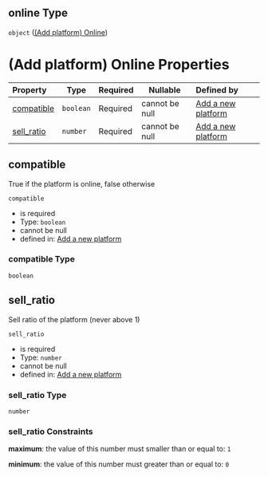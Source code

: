 ## online Type

`object` ([(Add platform) Online](add-platform-properties-add-platform-online.md))

# (Add platform) Online Properties

| Property                  | Type      | Required | Nullable       | Defined by                                                                                                                                                                                   |
| :------------------------ | --------- | -------- | -------------- | :------------------------------------------------------------------------------------------------------------------------------------------------------------------------------------------- |
| [compatible](#compatible) | `boolean` | Required | cannot be null | [Add a new platform](add-platform-properties-add-platform-online-properties-compatible.md "http&#x3A;//www.city-game-studio.com/add.platform.json#/properties/online/properties/compatible") |
| [sell_ratio](#sell_ratio) | `number`  | Required | cannot be null | [Add a new platform](add-platform-properties-add-platform-online-properties-sell_ratio.md "http&#x3A;//www.city-game-studio.com/add.platform.json#/properties/online/properties/sell_ratio") |

## compatible

True if the platform is online, false otherwise


`compatible`

-   is required
-   Type: `boolean`
-   cannot be null
-   defined in: [Add a new platform](add-platform-properties-add-platform-online-properties-compatible.md "http&#x3A;//www.city-game-studio.com/add.platform.json#/properties/online/properties/compatible")

### compatible Type

`boolean`

## sell_ratio

Sell ratio of the platform (never above 1)


`sell_ratio`

-   is required
-   Type: `number`
-   cannot be null
-   defined in: [Add a new platform](add-platform-properties-add-platform-online-properties-sell_ratio.md "http&#x3A;//www.city-game-studio.com/add.platform.json#/properties/online/properties/sell_ratio")

### sell_ratio Type

`number`

### sell_ratio Constraints

**maximum**: the value of this number must smaller than or equal to: `1`

**minimum**: the value of this number must greater than or equal to: `0`
